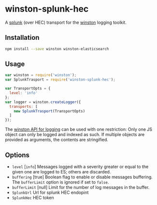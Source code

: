# winston-splunk-hec

A [splunk](https://splunk.com) (over HEC)
transport for the [winston](https://github.com/winstonjs/winston) logging toolkit.

## Installation

```sh
npm install --save winston winston-elasticsearch
```

## Usage

```js
var winston = require('winston');
var SplunkTrasport = require('winston-splunk-hec');

var TransportOpts = {
  level: 'info'
};
var logger = winston.createLogger({
  transports: [
    new SplunkTrasport(TransportOpts)
  ]
});
```

The [winston API for logging](https://github.com/winstonjs/winston#streams-objectmode-and-info-objects)
can be used with one restriction: Only one JS object can only be logged and indexed as such.
If multiple objects are provided as arguments, the contents are stringified.

## Options

- `level` [`info`] Messages logged with a severity greater or equal to the given one are logged to ES; others are discarded.
- `buffering` [true] Boolean flag to enable or disable messages buffering. The `bufferLimit` option is ignored if set to `false`.
- `bufferLimit` [null] Limit for the number of log messages in the buffer.
- `SplunkUrl` Url for splunk HEC endopint
- `SplunkHec` HEC token